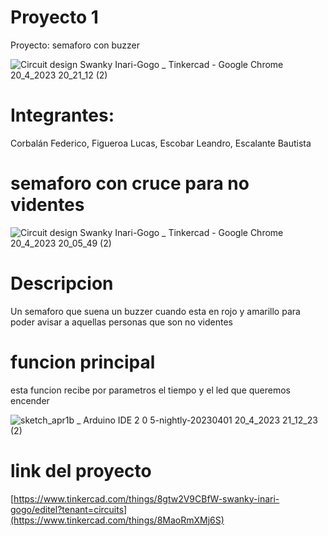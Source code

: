 # Proyecto 1
Proyecto: semaforo con buzzer

![Circuit design Swanky Inari-Gogo _ Tinkercad - Google Chrome 20_4_2023 20_21_12 (2)](https://user-images.githubusercontent.com/123372673/233506618-543e049e-c475-4c2b-afe5-f8aaa8822233.png)
# Integrantes:
Corbalán Federico, Figueroa Lucas, Escobar Leandro, Escalante Bautista
# semaforo con cruce para no videntes
![Circuit design Swanky Inari-Gogo _ Tinkercad - Google Chrome 20_4_2023 20_05_49 (2)](https://user-images.githubusercontent.com/123372673/233507442-b9889ca4-7599-45d4-8dc5-3f42d2edbc6a.png)
# Descripcion
Un semaforo que suena un buzzer cuando esta en rojo y amarillo para poder avisar a aquellas personas que son no videntes 
# funcion principal
esta funcion recibe por parametros el tiempo y el led que queremos encender

![sketch_apr1b _ Arduino IDE 2 0 5-nightly-20230401 20_4_2023 21_12_23 (2)](https://user-images.githubusercontent.com/123372673/233511956-a48a6da6-699f-4e94-a824-541d72409367.png)

# link del proyecto
[https://www.tinkercad.com/things/8gtw2V9CBfW-swanky-inari-gogo/editel?tenant=circuits](https://www.tinkercad.com/things/8MaoRmXMj6S)
